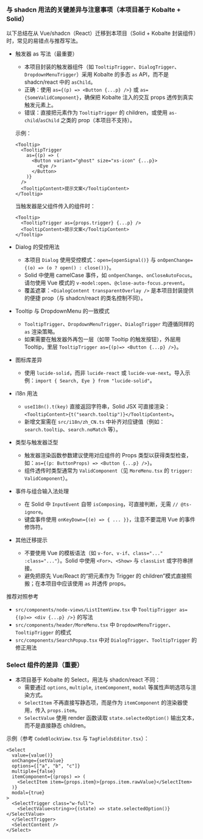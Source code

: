 ### 与 shadcn 用法的关键差异与注意事项（本项目基于 Kobalte + Solid）

以下总结在从 Vue/shadcn（React）迁移到本项目（Solid + Kobalte 封装组件）时，常见的易错点与推荐写法。

- 触发器 as 写法（最重要）

  - 本项目封装的触发器组件（如 `TooltipTrigger`、`DialogTrigger`、`DropdownMenuTrigger`）采用 Kobalte 的多态 `as` API，而不是 shadcn/react 中的 `asChild`。
  - 正确：使用 `as={(p) => <Button {...p} />}` 或 `as={SomeValidComponent}`，确保把 Kobalte 注入的交互 props 透传到真实触发元素上。
  - 错误：直接把元素作为 `TooltipTrigger` 的 children，或使用 `as-child`/`asChild` 之类的 prop（本项目不支持）。

  示例：

  ```tsx
  <Tooltip>
    <TooltipTrigger
      as={(p) => (
        <Button variant="ghost" size="xs-icon" {...p}>
          <Eye />
        </Button>
      )}
    />
    <TooltipContent>提示文案</TooltipContent>
  </Tooltip>
  ```

  当触发器是父组件传入的组件时：

  ```tsx
  <Tooltip>
    <TooltipTrigger as={props.trigger} {...p} />
    <TooltipContent>提示文案</TooltipContent>
  </Tooltip>
  ```

- Dialog 的受控用法

  - 本项目 `Dialog` 使用受控模式：`open={openSignal()}` 与 `onOpenChange={(o) => (o ? open() : close())}`。
  - Solid 中使用 camelCase 事件，如 `onOpenChange`、`onCloseAutoFocus`。请勿使用 Vue 模式的 `v-model:open`、`@close-auto-focus.prevent`。
  - 覆盖遮罩：`<DialogContent transparentOverlay />` 是本项目封装提供的便捷 prop（与 shadcn/react 的类名控制不同）。

- Tooltip 与 DropdownMenu 的一致模式

  - `TooltipTrigger`、`DropdownMenuTrigger`、`DialogTrigger` 均遵循同样的 `as` 渲染策略。
  - 如果需要在触发器外再包一层（如带 Tooltip 的触发按钮），外层用 Tooltip，里层 `TooltipTrigger as={(p)=> <Button {...p} />}`。

- 图标库差异

  - 使用 `lucide-solid`，而非 `lucide-react` 或 `lucide-vue-next`。导入示例：`import { Search, Eye } from "lucide-solid"`。

- i18n 用法

  - `useI18n().t(key)` 直接返回字符串，Solid JSX 可直接渲染：`<TooltipContent>{t("search.tooltip")}</TooltipContent>`。
  - 新增文案需在 `src/i18n/zh_CN.ts` 中补齐对应键值（例如：`search.tooltip`、`search.noMatch` 等）。

- 类型与触发器泛型

  - 触发器渲染函数参数建议使用对应组件的 Props 类型以获得类型检查，如：`as={(p: ButtonProps) => <Button {...p} />}`。
  - 组件透传时类型通常为 `ValidComponent`（见 `MoreMenu.tsx` 的 `trigger: ValidComponent`）。

- 事件与组合输入法处理

  - 在 Solid 中 `InputEvent` 自带 `isComposing`，可直接判断，无需 `// @ts-ignore`。
  - 键盘事件使用 `onKeyDown={(e) => { ... }}`，注意不要混用 Vue 的事件修饰符。

- 其他迁移提示
  - 不要使用 Vue 的模板语法（如 `v-for`、`v-if`、`class="..." :class="..."`）。Solid 中使用 `<For>`、`<Show>` 与 `classList` 或字符串拼接。
  - 避免把原先 Vue/React 的“把元素作为 Trigger 的 children”模式直接照搬；在本项目中应该使用 `as` 并透传 props。

推荐对照参考

- `src/components/node-views/ListItemView.tsx` 中 `TooltipTrigger as={(p)=> <div {...p} />}` 的写法
- `src/components/header/MoreMenu.tsx` 中 `DropdownMenuTrigger`、`TooltipTrigger` 的模式
- `src/components/SearchPopup.tsx` 中对 `DialogTrigger`、`TooltipTrigger` 的修正用法

### Select 组件的差异（重要）

- 本项目基于 Kobalte 的 Select，用法与 shadcn/react 不同：
  - 需要通过 `options`, `multiple`, `itemComponent`, `modal` 等属性声明选项与渲染方式。
  - `SelectItem` 不再直接写静态项，而是作为 `itemComponent` 的渲染器使用，传入 `props.item`。
  - `SelectValue` 使用 render 函数读取 `state.selectedOption()` 输出文本，而不是直接静态 children。

示例（参考 `CodeBlockView.tsx` 与 `TagFieldsEditor.tsx`）：

```tsx
<Select
  value={value()}
  onChange={setValue}
  options={["a", "b", "c"]}
  multiple={false}
  itemComponent={(props) => (
    <SelectItem item={props.item}>{props.item.rawValue}</SelectItem>
  )}
  modal={true}
>
  <SelectTrigger class="w-full">
    <SelectValue<string>>{(state) => state.selectedOption()}</SelectValue>
  </SelectTrigger>
  <SelectContent />
</Select>
```
